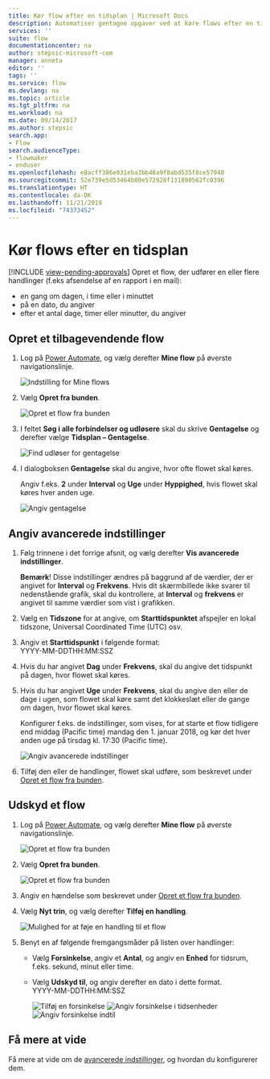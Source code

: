 ```yaml
---
title: Kør flow efter en tidsplan | Microsoft Docs
description: Automatiser gentagne opgaver ved at køre flows efter en tidsplan, f.eks. hver dag eller hver time.
services: ''
suite: flow
documentationcenter: na
author: stepsic-microsoft-com
manager: anneta
editor: ''
tags: ''
ms.service: flow
ms.devlang: na
ms.topic: article
ms.tgt_pltfrm: na
ms.workload: na
ms.date: 09/14/2017
ms.author: stepsic
search.app:
- Flow
search.audienceType:
- flowmaker
- enduser
ms.openlocfilehash: e8acff386e031eba3bb48a9f8abd535f8ce57940
ms.sourcegitcommit: 52e739e5d53464b80e572928f131890562fc0396
ms.translationtype: HT
ms.contentlocale: da-DK
ms.lasthandoff: 11/21/2019
ms.locfileid: "74373452"
---
```

# <a name="run-flows-on-a-schedule"></a>Kør flows efter en tidsplan
[!INCLUDE [view-pending-approvals](includes/cc-rebrand.md)]
Opret et flow, der udfører en eller flere handlinger (f.eks afsendelse af en rapport i en mail):

* en gang om dagen, i time eller i minuttet
* på en dato, du angiver
* efter et antal dage, timer eller minutter, du angiver

## <a name="create-a-recurring-flow"></a>Opret et tilbagevendende flow
1. Log på [Power Automate](https://flow.microsoft.com), og vælg derefter **Mine flow** på øverste navigationslinje.
   
    ![Indstilling for Mine flows](./media/run-scheduled-tasks/create-flow.png)
2. Vælg **Opret fra bunden**.
   
    ![Opret et flow fra bunden](./media/run-scheduled-tasks/create-from-blank.png)
3. I feltet **Søg i alle forbindelser og udløsere** skal du skrive **Gentagelse** og derefter vælge **Tidsplan – Gentagelse**.
   
    ![Find udløser for gentagelse](./media/run-scheduled-tasks/select-recurrence.png)
4. I dialogboksen **Gentagelse** skal du angive, hvor ofte flowet skal køres.
   
    Angiv f.eks. **2** under **Interval** og **Uge** under **Hyppighed**, hvis flowet skal køres hver anden uge.
   
    ![Angiv gentagelse](./media/run-scheduled-tasks/specify-recurrence.png)

## <a name="specify-advanced-options"></a>Angiv avancerede indstillinger
1. Følg trinnene i det forrige afsnit, og vælg derefter **Vis avancerede indstillinger**.
   
    **Bemærk**! Disse indstillinger ændres på baggrund af de værdier, der er angivet for **Interval** og **Frekvens**. Hvis dit skærmbillede ikke svarer til nedenstående grafik, skal du kontrollere, at **Interval** og **frekvens** er angivet til samme værdier som vist i grafikken.
2. Vælg en **Tidszone** for at angive, om **Starttidspunktet** afspejler en lokal tidszone, Universal Coordinated Time (UTC) osv.
3. Angiv et **Starttidspunkt** i følgende format:
   <br>YYYY-MM-DDTHH:MM:SSZ
4. Hvis du har angivet **Dag** under **Frekvens**, skal du angive det tidspunkt på dagen, hvor flowet skal køres.
5. Hvis du har angivet **Uge** under **Frekvens**, skal du angive den eller de dage i ugen, som flowet skal køre samt det klokkeslæt eller de gange om dagen, hvor flowet skal køres.
   
    Konfigurer f.eks. de indstillinger, som vises, for at starte et flow tidligere end middag (Pacific time) mandag den 1. januar 2018, og kør det hver anden uge på tirsdag kl. 17:30 (Pacific time).
   
    ![Angiv avancerede indstillinger](./media/run-scheduled-tasks/advanced-options.png)
6. Tilføj den eller de handlinger, flowet skal udføre, som beskrevet under [Opret et flow fra bunden](get-started-logic-flow.md).

## <a name="delay-a-flow"></a>Udskyd et flow
1. Log på [Power Automate](https://flow.microsoft.com), og vælg derefter **Mine flow** på øverste navigationslinje.
   
    ![Opret et flow fra bunden](./media/run-scheduled-tasks/create-flow.png)
2. Vælg **Opret fra bunden**.
   
    ![Opret et flow fra bunden](./media/run-scheduled-tasks/create-from-blank.png)
3. Angiv en hændelse som beskrevet under [Opret et flow fra bunden](get-started-logic-flow.md).
4. Vælg **Nyt trin**, og vælg derefter **Tilføj en handling**.
   
    ![Mulighed for at føje en handling til et flow](./media/run-scheduled-tasks/add-action.png)
5. Benyt en af følgende fremgangsmåder på listen over handlinger:
   
   * Vælg **Forsinkelse**, angiv et **Antal**, og angiv en **Enhed** for tidsrum, f.eks. sekund, minut eller time.
   * Vælg **Udskyd til**, og angiv derefter en dato i dette format.<br>YYYY-MM-DDTHH:MM:SSZ
     
     ![Tilføj en forsinkelse](./media/run-scheduled-tasks/add-delay.png)
     ![Angiv forsinkelse i tidsenheder](./media/run-scheduled-tasks/delay.png)
     ![Angiv forsinkelse indtil](./media/run-scheduled-tasks/delay-until.png)

## <a name="learn-more"></a>Få mere at vide

Få mere at vide om de [avancerede indstillinger](https://docs.microsoft.com/azure/connectors/connectors-native-recurrence), og hvordan du konfigurerer dem.

